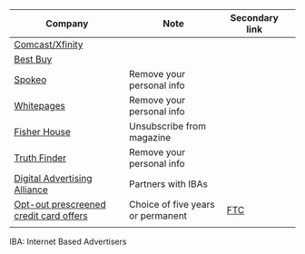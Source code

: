 
| Company                                                                                                           | Note                              | Secondary link                                                                                    |   |
|-------------------------------------------------------------------------------------------------------------------|-----------------------------------|---------------------------------------------------------------------------------------------------|---|
| [Comcast/Xfinity](https://pc2.mypreferences.com/Comcast/OptOut/Default.aspx "opt-out")                            |                                   |                                                                                                   |   |
| [Best Buy](https://www.bestbuy.com/site/privacy-policy/faqs/pcmcat246200050011.c?id=pcmcat246200050011 "opt-out") |                                   |                                                                                                   |   |
| [Spokeo](https://www.spokeo.com/optout)                                                                           | Remove your personal info         |                                                                                                   |   |
| [Whitepages](https://www.whitepages.com/suppression_requests)                                                     | Remove your personal info         |                                                                                                   |   |
| [Fisher House](https://fisherhouse.org/news-media/fisher-house-magazine-the-patriot/unsubscribe/)                 | Unsubscribe from magazine         |                                                                                                   |   |
| [Truth Finder](https://www.truthfinder.com/opt-out/)                                                              | Remove your personal info         |                                                                                                   |   |
| [Digital Advertising Alliance](https://optout.aboutads.info/?c=2&lang=EN)                                         | Partners with IBAs                |                                                                                                   |   |
| [Opt-out prescreened credit card offers](www.optoutprescreen.com)                                                 | Choice of five years or permanent | [FTC](https://www.consumer.ftc.gov/articles/0262-stopping-unsolicited-mail-phone-calls-and-email) |   |
|                                                                                                                   |                                   |                                                                                                   |   |





IBA: Internet Based Advertisers

